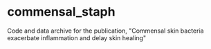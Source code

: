 # commensal_staph
Code and data archive for the publication, "Commensal skin bacteria exacerbate inflammation and delay skin healing"
